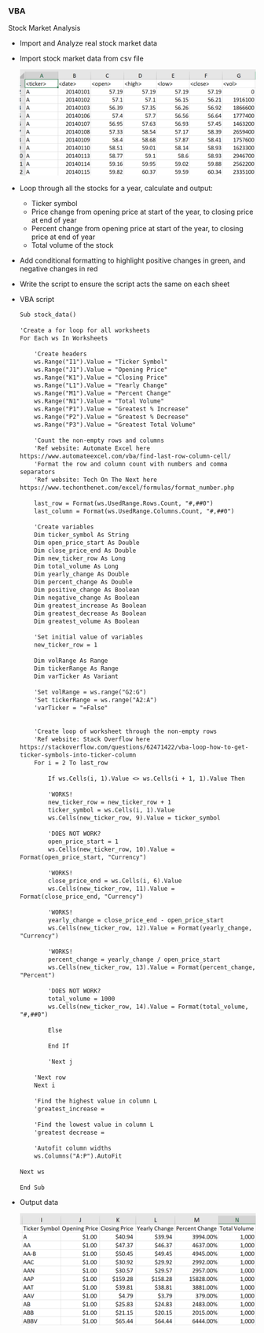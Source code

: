 ### VBA

Stock Market Analysis
* Import and Analyze real stock market data
* Import stock market data from csv file

    ![vba](/Images/vba1.jpg)
    
* Loop through all the stocks for a year, calculate and output:
    * Ticker symbol
    * Price change from opening price at start of the year, to closing price at end of year
    * Percent change from opening price at start of the year, to closing price at end of year
    * Total volume of the stock
* Add conditional formatting to highlight positive changes in green, and negative changes in red
* Write the script to ensure the script acts the same on each sheet

* VBA script
    ```
    Sub stock_data()
    
    'Create a for loop for all worksheets
    For Each ws In Worksheets

        'Create headers
        ws.Range("I1").Value = "Ticker Symbol"
        ws.Range("J1").Value = "Opening Price"
        ws.Range("K1").Value = "Closing Price"
        ws.Range("L1").Value = "Yearly Change"
        ws.Range("M1").Value = "Percent Change"
        ws.Range("N1").Value = "Total Volume"
        ws.Range("P1").Value = "Greatest % Increase"
        ws.Range("P2").Value = "Greatest % Decrease"
        ws.Range("P3").Value = "Greatest Total Volume"
        
        'Count the non-empty rows and columns
        'Ref website: Automate Excel here https://www.automateexcel.com/vba/find-last-row-column-cell/
        'Format the row and column count with numbers and comma separators
        'Ref website: Tech On The Next here https://www.techonthenet.com/excel/formulas/format_number.php
        
        last_row = Format(ws.UsedRange.Rows.Count, "#,##0")
        last_column = Format(ws.UsedRange.Columns.Count, "#,##0")
        
        'Create variables
        Dim ticker_symbol As String
        Dim open_price_start As Double
        Dim close_price_end As Double
        Dim new_ticker_row As Long
        Dim total_volume As Long
        Dim yearly_change As Double
        Dim percent_change As Double
        Dim positive_change As Boolean
        Dim negative_change As Boolean
        Dim greatest_increase As Boolean
        Dim greatest_decrease As Boolean
        Dim greatest_volume As Boolean
        
        'Set initial value of variables
        new_ticker_row = 1
        
        Dim volRange As Range
        Dim tickerRange As Range
        Dim varTicker As Variant
            
        'Set volRange = ws.range("G2:G")
        'Set tickerRange = ws.range("A2:A")
        'varTicker = "=False"
            
        
        'Create loop of worksheet through the non-empty rows
        'Ref website: Stack Overflow here https://stackoverflow.com/questions/62471422/vba-loop-how-to-get-ticker-symbols-into-ticker-column
        For i = 2 To last_row
                
            If ws.Cells(i, 1).Value <> ws.Cells(i + 1, 1).Value Then
                    
            'WORKS!
            new_ticker_row = new_ticker_row + 1
            ticker_symbol = ws.Cells(i, 1).Value
            ws.Cells(new_ticker_row, 9).Value = ticker_symbol
            
            'DOES NOT WORK?
            open_price_start = 1
            ws.Cells(new_ticker_row, 10).Value = Format(open_price_start, "Currency")
            
            'WORKS!
            close_price_end = ws.Cells(i, 6).Value
            ws.Cells(new_ticker_row, 11).Value = Format(close_price_end, "Currency")
            
            'WORKS!
            yearly_change = close_price_end - open_price_start
            ws.Cells(new_ticker_row, 12).Value = Format(yearly_change, "Currency")
            
            'WORKS!
            percent_change = yearly_change / open_price_start
            ws.Cells(new_ticker_row, 13).Value = Format(percent_change, "Percent")
            
            'DOES NOT WORK?
            total_volume = 1000
            ws.Cells(new_ticker_row, 14).Value = Format(total_volume, "#,##0")
            
            Else

            End If
            
            'Next j
        
        'Next row
        Next i
        
        'Find the highest value in column L
        'greatest_increase =
        
        'Find the lowest value in column L
        'greatest decrease =
            
        'Autofit column widths
        ws.Columns("A:P").AutoFit
        
    Next ws

    End Sub

    ```
* Output data
    
    ![vba2](/Images/vba2.jpg)
